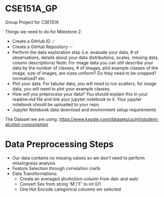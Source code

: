 # CSE151A_GP
Group Project for CSE151A

Things we need to do for Milestone 2:
- Create a GitHub ID :white_check_mark:
- Create a GitHub Repository :white_check_mark:
- Perform the data exploration step (i.e. evaluate your data, # of observations, details about your data distributions, scales, missing data, column descriptions) Note: For image data you can still describe your data by the number of classes, # of images, plot example classes of the image, size of images, are sizes uniform? Do they need to be cropped? normalized? etc.
- Plot your data. For tabular data, you will need to run scatters, for image data, you will need to plot your example classes.
- How will you preprocess your data? You should explain this in your readme.md file and link your jupyter notebook to it. Your jupyter notebook should be uploaded to your repo.
- Jupyter Notebook data download and environment setup requirements

The Dataset we are using:
https://www.kaggle.com/datasets/uciml/student-alcohol-consumption

# Data Preprocessing Steps
- Our data contains no missing values so we don't need to perform missingness analysis
- Feature Selection through correlation coefs
- Data Transformations:
  - Create an averaged alcoholism column from dalc and walc
  - Convert Sex from string 'M'/'F' to int 0/1
  - One Hot Encode categorical columns we selected
